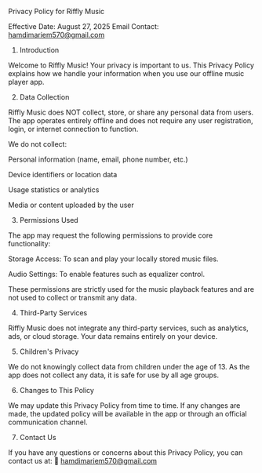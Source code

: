 Privacy Policy for Riffly Music

Effective Date: August 27, 2025
Email Contact: hamdimariem570@gmail.com

1. Introduction

Welcome to Riffly Music!
Your privacy is important to us. This Privacy Policy explains how we handle your information when you use our offline music player app.

2. Data Collection

Riffly Music does NOT collect, store, or share any personal data from users. The app operates entirely offline and does not require any user registration, login, or internet connection to function.

We do not collect:

Personal information (name, email, phone number, etc.)

Device identifiers or location data

Usage statistics or analytics

Media or content uploaded by the user

3. Permissions Used

The app may request the following permissions to provide core functionality:

Storage Access: To scan and play your locally stored music files.

Audio Settings: To enable features such as equalizer control.

These permissions are strictly used for the music playback features and are not used to collect or transmit any data.

4. Third-Party Services

Riffly Music does not integrate any third-party services, such as analytics, ads, or cloud storage. Your data remains entirely on your device.

5. Children's Privacy

We do not knowingly collect data from children under the age of 13. As the app does not collect any data, it is safe for use by all age groups.

6. Changes to This Policy

We may update this Privacy Policy from time to time. If any changes are made, the updated policy will be available in the app or through an official communication channel.

7. Contact Us

If you have any questions or concerns about this Privacy Policy, you can contact us at:
📧 hamdimariem570@gmail.com

